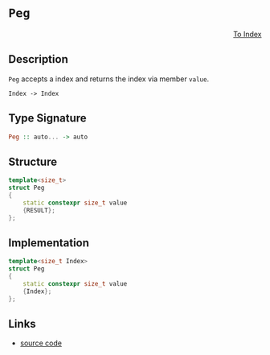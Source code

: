 <!-- Copyright 2024 Feng Mofan
SPDX-License-Identifier: Apache-2.0 -->

# `Peg`

<p style='text-align: right;'><a href="../../index.md#symbols">To Index</a></p>

## Description

`Peg` accepts a index and returns the index via member `value`.

<pre><code>Index -> Index</code></pre>

## Type Signature

```Haskell
Peg :: auto... -> auto
```

## Structure

```C++
template<size_t>
struct Peg
{
    static constexpr size_t value
    {RESULT};
};
```

## Implementation

```C++
template<size_t Index>
struct Peg
{
    static constexpr size_t value
    {Index};
};
```

## Links

- [source code](../../../conceptrodon/peg.hpp)
